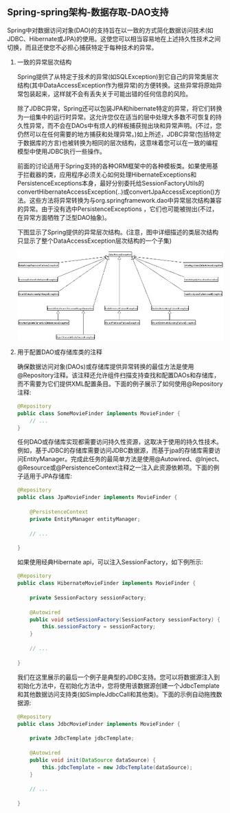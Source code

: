 ## Spring-spring架构-数据存取-DAO支持

Spring中对数据访问对象(DAO)的支持旨在以一致的方式简化数据访问技术(如JDBC、Hibernate或JPA)的使用。这使您可以相当容易地在上述持久性技术之间切换，而且还使您不必担心捕获特定于每种技术的异常。

1. 一致的异常层次结构

    Spring提供了从特定于技术的异常(如SQLException)到它自己的异常类层次结构(其中DataAccessException作为根异常)的方便转换。这些异常将原始异常包装起来，这样就不会有丢失关于可能出错的任何信息的风险。

    除了JDBC异常，Spring还可以包装JPA和hibernate特定的异常，将它们转换为一组集中的运行时异常。这允许您仅在适当的层中处理大多数不可恢复的持久性异常，而不会在DAOs中有烦人的样板捕获抛出块和异常声明。(不过，您仍然可以在任何需要的地方捕获和处理异常。)如上所述，JDBC异常(包括特定于数据库的方言)也被转换为相同的层次结构，这意味着您可以在一致的编程模型中使用JDBC执行一些操作。

    前面的讨论适用于Spring支持的各种ORM框架中的各种模板类。如果使用基于拦截器的类，应用程序必须关心如何处理HibernateExceptions和PersistenceExceptions本身，最好分别委托给SessionFactoryUtils的convertHibernateAccessException(..)或convertJpaAccessException()方法。这些方法将异常转换为与org.springframework.dao中异常层次结构兼容的异常。由于没有选中PersistenceExceptions ，它们也可能被抛出(不过，在异常方面牺牲了泛型DAO抽象)。

    下图显示了Spring提供的异常层次结构。(注意，图中详细描述的类层次结构只显示了整个DataAccessException层次结构的一个子集)

    ![](spring/spring-data_access-dao-DataAccessException.png)

2. 用于配置DAO或存储库类的注释

    确保数据访问对象(DAOs)或存储库提供异常转换的最佳方法是使用@Repository注释。该注释还允许组件扫描支持查找和配置DAOs和存储库，而不需要为它们提供XML配置条目。下面的例子展示了如何使用@Repository注释:

    ```java
    @Repository 
    public class SomeMovieFinder implements MovieFinder {
        // ...
    }
    ```

    任何DAO或存储库实现都需要访问持久性资源，这取决于使用的持久性技术。例如，基于JDBC的存储库需要访问JDBC数据源，而基于jpa的存储库需要访问EntityManager。完成此任务的最简单方法是使用@Autowired、@Inject、@Resource或@PersistenceContext注释之一注入此资源依赖项。下面的例子适用于JPA存储库:

    ```java
    @Repository
    public class JpaMovieFinder implements MovieFinder {

        @PersistenceContext
        private EntityManager entityManager;

        // ...

    }
    ```

    如果使用经典Hibernate api，可以注入SessionFactory，如下例所示:

    ```java
    @Repository
    public class HibernateMovieFinder implements MovieFinder {

        private SessionFactory sessionFactory;

        @Autowired
        public void setSessionFactory(SessionFactory sessionFactory) {
            this.sessionFactory = sessionFactory;
        }

        // ...

    }
    ```

    我们在这里展示的最后一个例子是典型的JDBC支持。您可以将数据源注入到初始化方法中，在初始化方法中，您将使用该数据源创建一个JdbcTemplate和其他数据访问支持类(如SimpleJdbcCall和其他类)。下面的示例自动拖拽数据源:

    ```java
    @Repository
    public class JdbcMovieFinder implements MovieFinder {

        private JdbcTemplate jdbcTemplate;

        @Autowired
        public void init(DataSource dataSource) {
            this.jdbcTemplate = new JdbcTemplate(dataSource);
        }

        // ...

    }
    ```